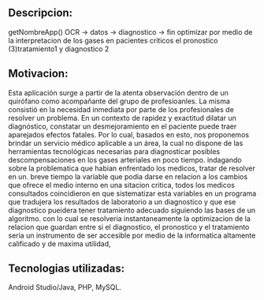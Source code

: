 ## Descripcion: 
getNombreApp() 
OCR -> datos -> diagnostico -> fin
optimizar por medio de la interpretacion de los gases en pacientes criticos el pronostico (3)tratamiento1 y diagnostico 2 

## Motivacion: 
Esta aplicación surge a partir de la atenta observación dentro de un quirófano como acompañante del grupo de profesioanles. La misma consistió en la necesidad inmediata por parte de los profesionales de resolver un problema. En un contexto de rapidez y exactitud dilatar un diagnóstico, constatar un desmejoramiento en el paciente puede traer aparejados efectos fatales.
Por lo cual, basados en esto, nos proponemos brindar un servicio médico aplicable a un área, la cual no dispone de las herramientas tecnológicas necesarias para diagnosticar posibles descompensaciones en los gases arteriales en poco tiempo. indagando sobre la problematica que habian enfrentado los medicos, tratar de resolver en un. breve tiempo la variable que podia darse en relacion a los cambios que ofrece el medio interno en una sitacion critica, todos los medicos consultados coincidieron en que sistematizar esta variables en un programa que tradujera los resultados de laboratorio a un diagnostico y que ese diagnostico pueidera tener tratamiento adecuado siguiendo las bases de un algoritmo. con lo cual se resolveria instantaneamente la optimizacion de la relacion que guardan entre si el diagnostico, el pronostico y el tratamiento seria un instrumento de ser accesible por medio de la informatica altamente calificado y de maxima utilidad,  

## Tecnologias utilizadas: 
Android Studio/Java, PHP, MySQL.
